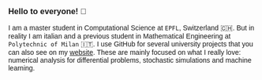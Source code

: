 <script type="module" defer>
import { polyfillCountryFlagEmojis } from "https://cdn.skypack.dev/country-flag-emoji-polyfill";
polyfillCountryFlagEmojis();
</script>
<style>
* {
    font-family: "Twemoji Country Flags", sans-serif;
}
</style>
### Hello to everyone! 👋 
I am a master student in Computational Science at `EPFL`, Switzerland 🇨🇭. But in reality I am italian and a previous student in Mathematical Engineering at `Polytechnic of Milan` 🇮🇹. I use GitHub for several university projects that you can also see on my [website](https://www.matteocalafa.com). These are mainly focused on what I really love: numerical analysis for differential problems, stochastic simulations and machine learning. 



<!--
**teocala/teocala** is a ✨ _special_ ✨ repository because its `README.md` (this file) appears on your GitHub profile.

Here are some ideas to get you started:

- 🔭 I’m currently working on ...
- 🌱 I’m currently learning ...
- 👯 I’m looking to collaborate on ...
- 🤔 I’m looking for help with ...
- 💬 Ask me about ...
- 📫 How to reach me: ...
- 😄 Pronouns: ...
- ⚡ Fun fact: ...
-->
